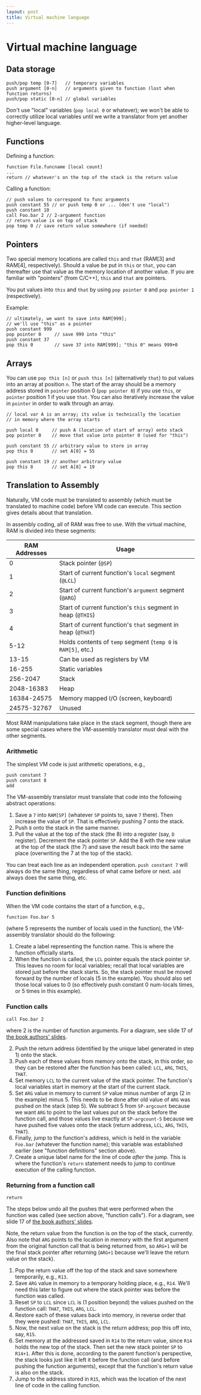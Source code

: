 ```yaml
---
layout: post
title: Virtual machine language
---
```


# Virtual machine language

## Data storage

```
push/pop temp [0-7]   // temporary variables
push argument [0-n]   // arguments given to function (lost when function returns)
push/pop static [0-n] // global variables
```

Don't use "local" variables (`pop local 0` or whatever); we won't be able to correctly utilize local variables until we write a translator from yet another higher-level language.

## Functions

Defining a function:

```
function File.funcname [local count]
...
return // whatever's on the top of the stack is the return value
```

Calling a function:

```
// push values to correspond to func arguments
push constant 55 // or push temp 0 or ... (don't use "local")
push constant 10
call Foo.bar 2 // 2-argument function
// return value is on top of stack
pop temp 0 // save return value somewhere (if needed)
```

## Pointers

Two special memory locations are called `this` and `that` (RAM[3] and RAM[4], respectively). Should a value be put in `this` or `that`, you can thereafter use that value as the memory location of another value. If you are familiar with "pointers" (from C/C++), `this` and `that` are pointers.

You put values into `this` and `that` by using `pop pointer 0` and `pop pointer 1` (respectively).

Example:

```
// ultimately, we want to save into RAM[999];
// we'll use "this" as a pointer
push constant 999
pop pointer 0     // save 999 into "this"
push constant 37
pop this 0        // save 37 into RAM[999]; "this 0" means 999+0
```

## Arrays

You can use `pop this [n]` or `push this [n]` (alternatively `that`) to put values into an array at position `n`. The start of the array should be a memory address stored in `pointer` position 0 (`pop pointer 0`) if you use `this`, or `pointer` position 1 if you use `that`. You can also iteratively increase the value in `pointer` in order to walk through an array.

```
// local var A is an array; its value is technically the location
// in memory where the array starts

push local 0     // push A (location of start of array) onto stack
pop pointer 0    // move that value into pointer 0 (used for "this")

push constant 55 // arbitrary value to store in array
pop this 0       // set A[0] = 55

push constant 19 // another arbitrary value
pop this 8       // set A[8] = 19
```

## Translation to Assembly

Naturally, VM code must be translated to assembly (which must be translated to machine code) before VM code can execute. This section gives details about that translation.

In assembly coding, all of RAM was free to use. With the virtual machine, RAM is divided into these segments:

| RAM Addresses | Usage |
|---------------|-------|
| 0 | Stack pointer (`@SP`)
| 1 | Start of current function's `local` segment (`@LCL`) |
| 2 | Start of current function's `argument` segment (`@ARG`) |
| 3 | Start of current function's `this` segment in heap (`@THIS`) |
| 4 | Start of current function's `that` segment in heap (`@THAT`) |
| 5-12 | Holds contents of `temp` segment (`temp 0` is `RAM[5]`, etc.) |
| 13-15 | Can be used as registers by VM |
| 16-255 | Static variables |
| 256-2047 | Stack |
| 2048-16383 | Heap |
| 16384-24575 | Memory mapped I/O (screen, keyboard) |
| 24575-32767 | Unused |

Most RAM manipulations take place in the stack segment, though there are some special cases where the VM-assembly translator must deal with the other segments.

### Arithmetic

The simplest VM code is just arithmetic operations, e.g.,

```
push constant 7
push constant 8
add
```

The VM-assembly translator must translate that code into the following abstract operations:

1. Save a `7` into `RAM[SP]` (whatever `SP` points to, save `7` there). Then increase the value of `SP`. That is effectively pushing 7 onto the stack.
2. Push `8` onto the stack in the same manner.
3. Pull the value at the top of the stack (the 8) into a register (say, `D` register). Decrement the stack pointer `SP`. Add the 8 with the new value at the top of the stack (the 7) and save the result back into the same place (overwriting the 7 at the top of the stack).

You can treat each line as an independent operation. `push constant 7` will always do the same thing, regardless of what came before or next. `add` always does the same thing, etc.

### Function definitions

When the VM code contains the start of a function, e.g.,

```
function Foo.bar 5
```

(where 5 represents the number of locals used in the function), the VM-assembly translator should do the following:

1. Create a label representing the function name. This is where the function officially starts.
2. When the function is called, the `LCL` pointer equals the stack pointer `SP`. This leaves no room for local variables; recall that local variables are stored just before the stack starts. So, the stack pointer must be moved forward by the number of locals (5 in the example). You should also set those local values to 0 (so effectively push constant 0 num-locals times, or 5 times in this example).

### Function calls

```
call Foo.bar 2
```

where 2 is the number of function arguments. For a diagram, see slide 17 of [the book authors' slides](http://www.nand2tetris.org/lectures/PDF/lecture%2008%20virtual%20machine%20II.pdf).

2. Push the return address (identified by the unique label generated in step 1) onto the stack.
3. Push each of these values from memory onto the stack, in this order, so they can be restored after the function has been called: `LCL`, `ARG`, `THIS`, `THAT`.
4. Set memory `LCL` to the current value of the stack pointer. The function's local variables start in memory at the start of the current stack.
5. Set `ARG` value in memory to current `SP` value minus number of args (2 in the example) minus 5. This needs to be done after old value of `ARG` was pushed on the stack (step 5). We subtract 5 from `SP-argcount` because we want `ARG` to point to the last values put on the stack before the function call, and those values live exactly at `SP-argcount-5` because we have pushed five values onto the stack (return address, `LCL`, `ARG`, `THIS`, `THAT`).
6. Finally, jump to the function's address, which is held in the variable `Foo.bar` (whatever the function name); this variable was established earlier (see "function definitions" section above).
7. Create a unique label name for the line of code *after* the jump. This is where the function's `return` statement needs to jump to continue execution of the calling function.


### Returning from a function call

```
return
```

The steps below undo all the pushes that were performed when the function was called (see section above, "function calls"). For a diagram, see slide 17 of [the book authors' slides](http://www.nand2tetris.org/lectures/PDF/lecture%2008%20virtual%20machine%20II.pdf).

Note, the return value from the function is on the top of the stack, currently. Also note that `ARG` points to the location in memory with the first argument from the original function call that is being returned from, so `ARG+1` will be the final stack pointer after returning (`ARG+1` because we'll leave the return value on the stack).

1. Pop the return value off the top of the stack and save somewhere temporarily, e.g., `R13`.
2. Save `ARG` value in memory to a temporary holding place, e.g., `R14`. We'll need this later to figure out where the stack pointer was before the function was called.
2. Reset `SP` to `LCL` since `LCL` is (1 position beyond) the values pushed on the function call: `THAT`, `THIS`, `ARG`, `LCL`.
2. Restore each of these values back into memory, in reverse order that they were pushed: `THAT`, `THIS`, `ARG`, `LCL`.
3. Now, the next value on the stack is the return address; pop this off into, say, `R15`.
4. Set memory at the addressed saved in `R14` to the return value, since `R14` holds the new top of the stack. Then set the new stack pointer `SP` to `R14+1`. After this is done, according to the parent function's perspective, the stack looks just like it left it before the function call (and before pushing the function arguments), except that the function's return value is also on the stack.
5. Jump to the address stored in `R15`, which was the location of the next line of code in the calling function.
